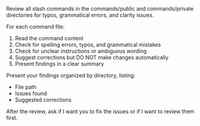Review all slash commands in the commands/public and commands/private directories for typos, grammatical errors, and clarity issues.

For each command file:
1. Read the command content
2. Check for spelling errors, typos, and grammatical mistakes
3. Check for unclear instructions or ambiguous wording
4. Suggest corrections but DO NOT make changes automatically
5. Present findings in a clear summary

Present your findings organized by directory, listing:
- File path
- Issues found
- Suggested corrections

After the review, ask if I want you to fix the issues or if I want to review them first.
